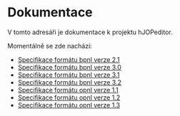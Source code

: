 # Dokumentace

V tomto adresáři je dokumentace k projektu hJOPeditor.

Momentálně se zde nachází:

 * [Specifikace formátu bpnl verze 2.1](bpnl-21.md)
 * [Specifikace formátu bpnl verze 3.0](bpnl-30.md)
 * [Specifikace formátu bpnl verze 3.1](bpnl-31.md)
 * [Specifikace formátu bpnl verze 3.2](bpnl-32.md)
 * [Specifikace formátu opnl verze 1.1](opnl-11.md)
 * [Specifikace formátu opnl verze 1.2](opnl-12.md)
 * [Specifikace formátu opnl verze 1.3](opnl-13.md)
